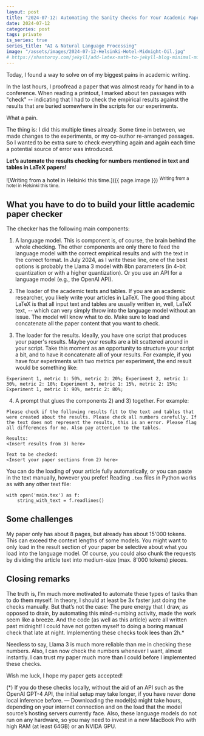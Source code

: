 ```yaml
---
layout: post
title: "2024-07-12: Automating the Sanity Checks for Your Academic Paper's Result Section"
date: 2024-07-12
categories: post
tags: private
is_series: true
series_title: "AI & Natural Language Processing"
image: "/assets/images/2024-07-12-Helsinki-Hotel-Midnight-Oil.jpg"
# https://shantoroy.com/jekyll/add-latex-math-to-jekyll-blog-minimal-mistakes/
---
```

<script type="text/javascript" async
    src="https://cdnjs.cloudflare.com/ajax/libs/mathjax/2.7.6/MathJax.js?config=TeX-MML-AM_CHTML">
</script>

<script type="text/x-mathjax-config">
    MathJax.Hub.Config({
        extensions: ["tex2jax.js"],
        jax: ["input/TeX", "output/HTML-CSS"],
        tex2jax: {
        inlineMath: [ ['$','$'], ["\\(","\\)"] ],
        displayMath: [ ['$$','$$'], ["\\[","\\]"] ],
        processEscapes: true
        },
        "HTML-CSS": { availableFonts: ["TeX"] }
    });
</script>

Today, I found a way to solve on of my biggest pains in academic writing.

In the last hours, I proofread a paper that was almost ready for hand in to a conference. When reading a printout, I marked about ten passages with "check" -- indicating that I had to check the empirical results against the results that are buried somewhere in the scripts for our experiments.

What a pain.

The thing is: I did this multiple times already. Some time in between, we made changes to the experiments, or my co-author re-arranged passages. So I wanted to be extra sure to check everything again and again each time a potential source of error was introduced.

**Let’s automate the results checking for numbers mentioned in text and tables in LaTeX papers!**

![Writing from a hotel in Helsinki this time.]({{ page.image }})
<sup>Writing from a hotel in Helsinki this time.</sup>

## What you have to do to build your little academic paper checker

The checker has the following main components:

1) A language model. This is component is, of course, the brain behind the whole checking. The other components are only there to feed the language model with the correct empirical results and with the text in the correct format. In July 2024, as I write these line, one of the best options is probably the Llama 3 model with 8bn parameters (in 4-bit quantization or with a higher quantization). Or you use an API for a language model (e.g., the OpenAI API).

2) The loader of the academic texts and tables. If you are an academic researcher, you likely write your articles in LaTeX. The good thing about LaTeX is that all input text and tables are usually written in, well, LaTeX text, -- which can very simply throw into the language model without an issue. The model will know what to do. Make sure to load and concatenate all the paper content that you want to check. 

3) The loader for the results. Ideally, you have one script that produces your paper's results. Maybe your results are a bit scattered around in your script. Take this moment as an opportunity to structure your script a bit, and to have it concatenate all of your results. For example, if you have four experiments with two metrics per experiment, the end result would be something like: 
```
Experiment 1, metric 1: 50%, metric 2: 20%; Experiment 2, metric 1: 30%, metric 2: 10%; Experiment 3, metric 1: 15%, metric 2: 15%; Experiment 1, metric 1: 90%, metric 2: 80%;
```

4) A prompt that glues the components 2) and 3) together. For example:
```
Please check if the following results fit to the text and tables that were created about the results. Please check all numbers carefully. If the text does not represent the results, this is an error. Please flag all differences for me. Also pay attention to the tables.

Results:
<Insert results from 3) here>

Text to be checked:
<Insert your paper sections from 2) here>
```

You can do the loading of your article fully automatically, or you can paste in the text manually, however you prefer! Reading `.tex` files in Python works as with any other text file:
```
with open('main.tex') as f:
    string_with_text = f.readlines()
```

## Some challenges

My paper only has about 8 pages, but already has about 15'000 tokens. This can exceed the context lengths of some models. You might want to only load in the result section of your paper be selective about what you load into the language model. Of course, you could also chunk the requests by dividing the article text into medium-size (max. 8'000 tokens) pieces.

## Closing remarks

The truth is, I’m much more motivated to automate these types of tasks than to do them myself. In theory, I should at least be 3x faster just doing the checks manually. But that’s not the case: The pure energy that I draw, as opposed to drain, by automating this mind-numbing activity, made the work seem like a breeze. And the code (as well as this article) were all written past midnight! I could have not gotten myself to doing a boring manual check that late at night. Implementing these checks took lees than 2h.*

Needless to say, Llama 3 is much more reliable than me in checking these numbers. Also, I can now check the numbers whenever I want, almost instantly. I can trust my paper much more than I could before I implemented these checks.

Wish me luck, I hope my paper gets accepted!

(*) If you do these checks locally, without the aid of an API such as the OpenAI GPT-4 API, the initial setup may take longer, if you have never done local inference before. — Downloading the model(s) might take hours, depending on your internet connection and on the load that the model source’s hosting servers currently face. Also, these language models do not run on any hardware, so you may need to invest in a new MacBook Pro with high RAM (at least 64GB) or an NVIDA GPU.

